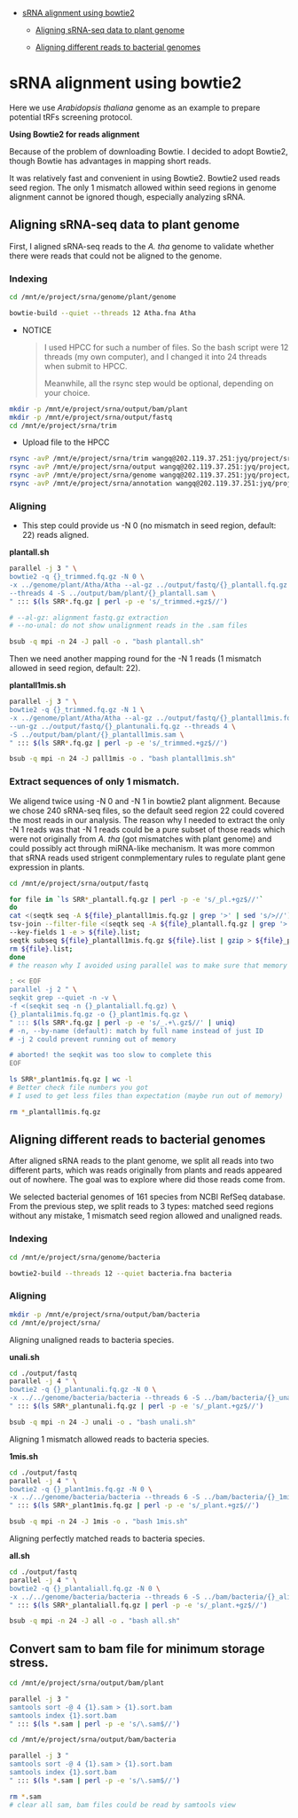 - [sRNA alignment using bowtie2](#srna-alignment-using-bowtie2)

	- [Aligning sRNA-seq data to plant genome](#aligning-srna-seq-data-to-plant-genome)

	- [Aligning different reads to bacterial genomes](#aligning-different-reads-to-bacterial-genomes)


# sRNA alignment using bowtie2

Here we use *Arabidopsis thaliana* genome as an example to prepare potential tRFs screening protocol.

**Using Bowtie2 for reads alignment**

Because of the problem of downloading Bowtie. I decided to adopt Bowtie2, though Bowtie has advantages in mapping short reads.

It was relatively fast and convenient in using Bowtie2. Bowtie2 used reads seed region. The only 1 mismatch allowed within seed regions in genome alignment cannot be ignored though, especially analyzing sRNA.

##  Aligning sRNA-seq data to plant genome

First, I aligned sRNA-seq reads to the *A. tha* genome to validate whether there were reads that could not be aligned to the genome.

### Indexing

```bash
cd /mnt/e/project/srna/genome/plant/genome

bowtie-build --quiet --threads 12 Atha.fna Atha
```

* NOTICE

	> I used HPCC for such a number of files. So the bash script were 12 threads (my own computer), and I changed it into 24 threads when submit to  HPCC.
	>
	> Meanwhile, all the rsync step would be optional, depending on your choice.

```bash
mkdir -p /mnt/e/project/srna/output/bam/plant
mkdir -p /mnt/e/project/srna/output/fastq
cd /mnt/e/project/srna/trim
```

* Upload file to the HPCC

```bash
rsync -avP /mnt/e/project/srna/trim wangq@202.119.37.251:jyq/project/srna/bowtie2/
rsync -avP /mnt/e/project/srna/output wangq@202.119.37.251:jyq/project/srna/bowtie2/
rsync -avP /mnt/e/project/srna/genome wangq@202.119.37.251:jyq/project/srna/bowtie2/
rsync -avP /mnt/e/project/srna/annotation wangq@202.119.37.251:jyq/project/srna/bowtie2/
```

### Aligning

* This step could provide us -N 0 (no mismatch in seed region, default: 22) reads aligned.

**plantall.sh**

```bash
parallel -j 3 " \
bowtie2 -q {}_trimmed.fq.gz -N 0 \
-x ../genome/plant/Atha/Atha --al-gz ../output/fastq/{}_plantall.fq.gz \
--threads 4 -S ../output/bam/plant/{}_plantall.sam \
" ::: $(ls SRR*.fq.gz | perl -p -e 's/_trimmed.+gz$//')

# --al-gz: alignment fastq.gz extraction
# --no-unal: do not show unalignment reads in the .sam files
```

```bash
bsub -q mpi -n 24 -J pall -o . "bash plantall.sh"
```

Then we need another mapping round for the -N 1 reads (1 mismatch allowed in seed region, default: 22).

**plantall1mis.sh**

```bash
parallel -j 3 " \
bowtie2 -q {}_trimmed.fq.gz -N 1 \
-x ../genome/plant/Atha/Atha --al-gz ../output/fastq/{}_plantall1mis.fq.gz \
--un-gz ../output/fastq/{}_plantunali.fq.gz --threads 4 \
-S ../output/bam/plant/{}_plantall1mis.sam \
" ::: $(ls SRR*.fq.gz | perl -p -e 's/_trimmed.+gz$//')
```

```bash
bsub -q mpi -n 24 -J pall1mis -o . "bash plantall1mis.sh"
```

### Extract sequences of only 1 mismatch.

We aligend twice using -N 0 and -N 1 in bowtie2 plant alignment. Because we chose 240 sRNA-seq files, so the default seed region 22 could covered the most reads in our analysis. The reason why I needed to extract the only -N 1 reads was that -N 1 reads could be a pure subset of those reads which were not originally from *A. tha* (got mismatches with plant genome) and could possibly act through miRNA-like mechanism. It was more common that sRNA reads used strigent conmplementary rules to regulate plant gene expression in plants.

```bash
cd /mnt/e/project/srna/output/fastq

for file in `ls SRR*_plantall.fq.gz | perl -p -e 's/_pl.+gz$//'`
do
cat <(seqtk seq -A ${file}_plantall1mis.fq.gz | grep '>' | sed 's/>//') | \
tsv-join --filter-file <(seqtk seq -A ${file}_plantall.fq.gz | grep '>' | sed 's/>//') \
--key-fields 1 -e > ${file}.list;
seqtk subseq ${file}_plantall1mis.fq.gz ${file}.list | gzip > ${file}_plant1mis.fq.gz;
rm ${file}.list;
done
# the reason why I avoided using parallel was to make sure that memory would not exceed limit.

: << EOF
parallel -j 2 " \
seqkit grep --quiet -n -v \
-f <(seqkit seq -n {}_plantaliall.fq.gz) \
{}_plantali1mis.fq.gz -o {}_plant1mis.fq.gz \
" ::: $(ls SRR*.fq.gz | perl -p -e 's/_.+\.gz$//' | uniq)
# -n, --by-name (default): match by full name instead of just ID
# -j 2 could prevent running out of memory

# aborted! the seqkit was too slow to complete this
EOF

ls SRR*_plant1mis.fq.gz | wc -l
# Better check file numbers you got
# I used to get less files than expectation (maybe run out of memory)

rm *_plantall1mis.fq.gz
```

##  Aligning different reads to bacterial genomes

After aligned sRNA reads to the plant genome, we split all reads into two different parts, which was reads originally from plants and reads appeared out of nowhere. The goal was to explore where did those reads come from.

We selected bacterial genomes of 161 species from NCBI RefSeq database. From the previous step, we split reads to 3 types: matched seed regions without any mistake, 1 mismatch seed region allowed and unaligned reads.

###  Indexing

```bash
cd /mnt/e/project/srna/genome/bacteria

bowtie2-build --threads 12 --quiet bacteria.fna bacteria
```

###  Aligning

```bash
mkdir -p /mnt/e/project/srna/output/bam/bacteria
cd /mnt/e/project/srna/
```

Aligning unaligned reads to bacteria species.

**unali.sh**

```bash
cd ./output/fastq
parallel -j 4 " \
bowtie2 -q {}_plantunali.fq.gz -N 0 \
-x ../../genome/bacteria/bacteria --threads 6 -S ../bam/bacteria/{}_unali.sam \
" ::: $(ls SRR*_plantunali.fq.gz | perl -p -e 's/_plant.+gz$//')
```

```bash
bsub -q mpi -n 24 -J unali -o . "bash unali.sh"
```

Aligning 1 mismatch allowed reads to bacteria species.

**1mis.sh**

```bash
cd ./output/fastq
parallel -j 4 " \
bowtie2 -q {}_plant1mis.fq.gz -N 0 \
-x ../../genome/bacteria/bacteria --threads 6 -S ../bam/bacteria/{}_1mis.sam \
" ::: $(ls SRR*_plant1mis.fq.gz | perl -p -e 's/_plant.+gz$//')
```

```bash
bsub -q mpi -n 24 -J 1mis -o . "bash 1mis.sh"
```

Aligning perfectly matched reads to bacteria species.

**all.sh**

```bash
cd ./output/fastq
parallel -j 4 " \
bowtie2 -q {}_plantaliall.fq.gz -N 0 \
-x ../../genome/bacteria/bacteria --threads 6 -S ../bam/bacteria/{}_aliall.sam \
" ::: $(ls SRR*_plantaliall.fq.gz | perl -p -e 's/_plant.+gz$//')
```

```bash
bsub -q mpi -n 24 -J all -o . "bash all.sh"
```

## Convert sam to bam file for minimum storage stress.

```bash
cd /mnt/e/project/srna/output/bam/plant

parallel -j 3 " 
samtools sort -@ 4 {1}.sam > {1}.sort.bam 
samtools index {1}.sort.bam 
" ::: $(ls *.sam | perl -p -e 's/\.sam$//')
```

```bash
cd /mnt/e/project/srna/output/bam/bacteria

parallel -j 3 " 
samtools sort -@ 4 {1}.sam > {1}.sort.bam 
samtools index {1}.sort.bam 
" ::: $(ls *.sam | perl -p -e 's/\.sam$//')
```

```bash
rm *.sam
# clear all sam, bam files could be read by samtools view
```